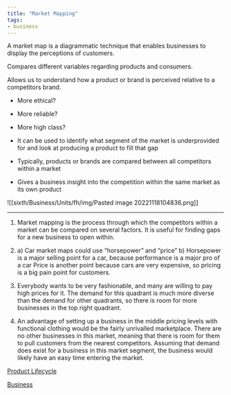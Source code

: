 ```yaml
---
title: "Market Mapping"
tags:
- business
---
```


A market map is a diagrammatic technique that enables businesses to display the perceptions of customers.

Compares different variables regarding products and consumers.

Allows us to understand how a product or brand is perceived relative to a competitors brand.
- More ethical?
- More reliable?
- More high class?

- It can be used to identify what segment of the market is underprovided for and look at producing a product to fill that gap
- Typically, products or brands are compared between all competitors within a market
- Gives a business insight into the competition within the same market as its own product

![[sixth/Business/Units/fh/img/Pasted image 20221118104836.png]]

---

1) Market mapping is the process through which the competitors within a market can be compared on several factors. It is useful for finding gaps for a new business to open within.
2)  a) Car market maps could use “horsepower” and “price”
	b) Horsepower is a major selling point for a car, because performance is a major pro of a car
	Price is another point because cars are very expensive, so pricing is a big pain point for customers.

3) Everybody wants to be very fashionable, and many are willing to pay high prices for it. The demand for this quadrant is much more diverse than the demand for other quadrants, so there is room for more businesses in the top right quadrant.
4) An advantage of setting up a business in the middle pricing levels with functional clothing would be the fairly unrivalled marketplace. There are no other businesses in this market, meaning that there is room for them to pull customers from the nearest competitors. Assuming that demand does exist for a business in this market segment, the business would likely have an easy time entering the market. 

[Product Lifecycle](Business/Units/fh/ProductLifecycle)

[Business](/Business)